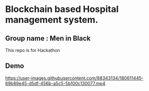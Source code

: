 # Blockchain based Hospital management system.

## Group name : Men in Black
This repo is for Hackathon 

## Demo
https://user-images.githubusercontent.com/88343134/180611445-69b89e45-d5df-456b-a5c5-5b100c130077.mp4

